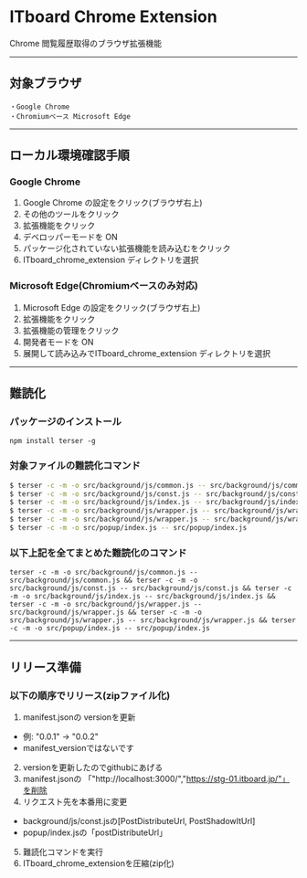 # ITboard Chrome Extension
Chrome 閲覧履歴取得のブラウザ拡張機能

---
## 対象ブラウザ
```
・Google Chrome
・Chromiumベース Microsoft Edge
```
---

## ローカル環境確認手順
### Google Chrome
1. Google Chrome の設定をクリック(ブラウザ右上)
2. その他のツールをクリック
3. 拡張機能をクリック
4. デベロッパーモードを ON
5. パッケージ化されていない拡張機能を読み込むをクリック
6. ITboard_chrome_extension ディレクトリを選択
### Microsoft Edge(Chromiumベースのみ対応)
1. Microsoft Edge の設定をクリック(ブラウザ右上)
2. 拡張機能をクリック
3. 拡張機能の管理をクリック
4. 開発者モードを ON
5. 展開して読み込みでITboard_chrome_extension ディレクトリを選択

---
## 難読化
### パッケージのインストール
```
npm install terser -g
```

### 対象ファイルの難読化コマンド
```bash
$ terser -c -m -o src/background/js/common.js -- src/background/js/common.js
$ terser -c -m -o src/background/js/const.js -- src/background/js/const.js
$ terser -c -m -o src/background/js/index.js -- src/background/js/index.js
$ terser -c -m -o src/background/js/wrapper.js -- src/background/js/wrapper.js
$ terser -c -m -o src/background/js/wrapper.js -- src/background/js/wrapper.js
$ terser -c -m -o src/popup/index.js -- src/popup/index.js
```

### 以下上記を全てまとめた難読化のコマンド
```
terser -c -m -o src/background/js/common.js -- src/background/js/common.js && terser -c -m -o src/background/js/const.js -- src/background/js/const.js && terser -c -m -o src/background/js/index.js -- src/background/js/index.js && terser -c -m -o src/background/js/wrapper.js -- src/background/js/wrapper.js && terser -c -m -o src/background/js/wrapper.js -- src/background/js/wrapper.js && terser -c -m -o src/popup/index.js -- src/popup/index.js
```

---
## リリース準備

### 以下の順序でリリース(zipファイル化)
1. manifest.jsonの versionを更新
  * 例: "0.0.1" → "0.0.2"
  * manifest_versionではないです
2. versionを更新したのでgithubにあげる
3. manifest.jsonの 「"http://localhost:3000/","https://stg-01.itboard.jp/"」を削除
4. リクエスト先を本番用に変更
  * background/js/const.jsの[PostDistributeUrl, PostShadowItUrl]
  * popup/index.jsの「postDistributeUrl」
5. 難読化コマンドを実行
6. ITboard_chrome_extensionを圧縮(zip化)